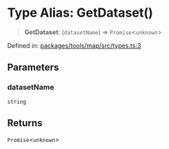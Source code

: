 # Type Alias: GetDataset()

> **GetDataset**: (`datasetName`) => `Promise`\<`unknown`\>

Defined in: [packages/tools/map/src/types.ts:3](https://github.com/GeoDaCenter/openassistant/blob/bc4037be52d89829440fcc4aaa1010be73719d16/packages/tools/map/src/types.ts#L3)

## Parameters

### datasetName

`string`

## Returns

`Promise`\<`unknown`\>
